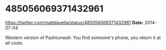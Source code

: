 # 485056069371432961
https://twitter.com/mattdavella/status/485056069371432961
**Date:** 2014-07-04

Western version of Pashtunwali: You find someone's phone, you return it at all costs.
